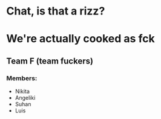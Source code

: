 # Chat, is that a rizz?
# We're actually cooked as fck
## Team F (team fuckers)
### Members:
- Nikita
- Angeliki
- Suhan
- Luis